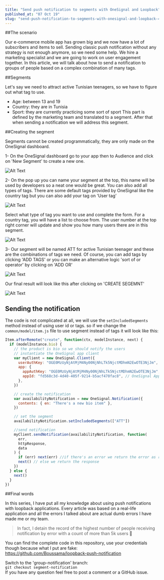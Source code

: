 ```yaml
---
title: "Send push notification to segments with OneSignal and Loopback"
published_at: "07 Oct 19"
slug: "send-push-notification-to-segments-with-onesignal-and-loopback-4jjd"
---
```


##The scenario

Our e-commerce mobile app has grown big and we now have a lot of subscribers and items to sell.
Sending classic push notification without any strategy is not enough anymore, so we need some help.
We hire a marketing specialist and we are going to work on user engagement together.
In this article, we will talk about how to send a notification to groups of people based on a complex combination of many tags.

##Segments

Let's say we need to attract active Tunisian teenagers, so we have to figure out what tag to use.

- Age: between 13 and 19
- Country: they are in Tunisia
- Sport: they are currently practicing some sort of sport
  This part is defined by the marketing team and translated to a segment.
  After that when sending a notification we will address this segment.

##Creating the segment

Segments cannot be created programmatically, they are only made on the OneSignal dashboard.

1- On the OneSignal dashboard go to your app then to Audience and click on 'New Segment' to create a new one.

![Alt Text](https://thepracticaldev.s3.amazonaws.com/i/f48q96t7h4f7lhrfbhs5.png)

2- On the pop up you can name your segment at the top, this name will be used by developers so a neat one would be great.
You can also add all types of tags.
There are some default tags provided by OneSignal like the country tag but you can also add your tag on 'User tag'

![Alt Text](https://thepracticaldev.s3.amazonaws.com/i/4ryu66kustbdtjo9mh3f.png)

Select what type of tag you want to use and complete the form.
For a country tag, you will have a list to choose from.
The user number at the top right corner will update and show you how many users there are in this segment.

![Alt Text](https://thepracticaldev.s3.amazonaws.com/i/f0j26z334fo22kexefnp.png)

3- Our segment will be named ATT for active Tunisian teenager
and these are the combinations of tags we need.
Of course, you can add tags by clicking 'ADD TAGS' or you can make an alternative logic 'sort of or operator' by clicking on 'ADD OR'

![Alt Text](https://thepracticaldev.s3.amazonaws.com/i/amfi3i6ppdrh61vjj2g0.png)

Our final result will look like this after clicking on 'CREATE SEGEMNT'

![Alt Text](https://thepracticaldev.s3.amazonaws.com/i/hfolraj5cgdr0nbnvydp.png)

## Sending the notification

The code is not complicated at all, we will use the `setIncludedSegments` method instead of using user id or tags.
so if we change the `common/model/item.js` file to use segment instead of tags it will look like this:

```javascript
Item.afterRemote("create", function(ctx, modelInstance, next) {
  if (modelInstance.bio) {
    // the product is bio so we should notify the users
    // instantiate the OneSignal app client
    var myClient = new OneSignal.Client({
      userAuthKey: "OGE0MzUyNjAtMjM4Ny00NjNhLTk5NjctMDhmN2EwOTE3NjJm", // REST API Key
      app: {
        appAuthKey: "OGE0MzUyNjAtMjM4Ny00NjNhLTk5NjctMDhmN2EwOTE3NjJm", // REST API Key
        appId: "fd568c3d-4d40-405f-9214-b5acf470fac8", // OneSignal App ID
      },
    })

    // create the notification
    var availabilityNotification = new OneSignal.Notification({
      contents: { en: "There's a new bio item" },
    })

    // set the segment
    availabilityNotification.setIncludedSegments(["ATT"])

    //send notification
    myClient.sendNotification(availabilityNotification, function(
      err,
      httpResponse,
      data
    ) {
      if (err) next(err) //if there's an error we return the error as response
      next() // else we return the response
    })
  } else {
    next()
  }
})
```

##Final words

In this series, I have put all my knowledge about using push notifications with loopback applications.
Every article was based on a real-life application and all the errors I talked about are actual dumb errors I have made me or my team.

> In fact, I detain the record of the highest number of people receiving notification by error with a count of more than 5k users 💪

You can find the complete code in this repository, use your credentials though because what I put are fake:
https://github.com/Boussama/loopback-push-notification

Switch to the 'group-notification' branch:  
`git checkout segment-notification`  
If you have any question feel free to post a comment or a GitHub issue.
